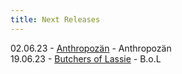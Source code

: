 ```yaml
---
title: Next Releases
---
```

0﻿2.06.23 - [Anthropozän](https://www.theyellinglight.ch/artists/anthropoz%C3%A4n) - Anthropozän\
1﻿9.06.23 - [Butchers of Lassie](https://www.youtube.com/channel/UCHE76IB7j7rFWOzymneJ-hg) - B.o.L